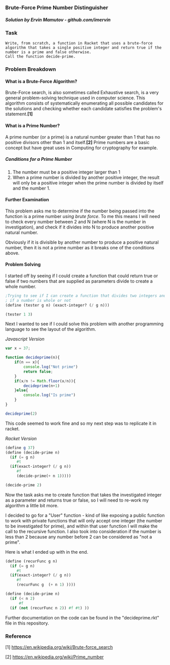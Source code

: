 ### Brute-Force Prime Number Distinguisher
##### Solution by Ervin Mamutov - github.com/imervin

### Task

    Write, from scratch, a function in Racket that uses a brute-force algorithm that takes a single positive integer and return true if the number is a prime and false otherwise. 
    Call the function decide-prime.

### Problem Breakdown

#### What is a Brute-Force Algorithm?
Brute-Force search, is also sometimes called Exhaustive search, is a very general problem-solving technique used in computer science. This algorithm consists of systematically enumerating all possible candidates for the solutions and checking whether each candidate satisfies the problem's statement.**[1]**

#### What is a Prime Number?
A prime number (or a prime) is a natural number greater than 1 that has no positive divisors other than 1 and itself.**[2]** Prime numbers are a basic concept but have great uses in Computing for cryptography for example.

##### Conditions for a Prime Number

1. The number must be a positive integer larger than 1
2. When a prime number is divided by another positive integer, the result will only be a positive integer when the prime number is divided by itself and the number 1.

#### Further Examination
This problem asks me to determine if the number being passed into the function is a prime number *using brute force*. To me this means I will need to check every number between 2 and N (where N is the number in investigation), and check if it divides into N to produce another positive natural number.

Obviously if it is divisible by another number to produce a positive natural number, then it is not a prime number as it breaks one of the conditions above.

#### Problem Solving
I started off by seeing if I could create a function that could return true or false if two numbers that are supplied as parameters divide to create a whole number.
```scheme
;Trying to see if I can create a function that divides two integers and returns t or f
; if a number is whole or not
(define (tester g n) (exact-integer? (/ g n)))

(tester 1 3)
```

Next I wanted to see if I could solve this problem with another programming language to see the layout of the algorithm.

*Javascript Version*
```javascript
var x = 37;

function decideprime(n){
    if(n == x){
		console.log("Not prime")
		return false;
    }
	if(x/n != Math.floor(x/n)){
		decideprime(n+1)
    }else{
		console.log("Is prime")
    }
}

decideprime(2)
```

This code seemed to work fine and so my next step was to replicate it in racket.

*Racket Version*
```scheme
(define g 37)
(define (decide-prime n)
  (if (= g n)
     #t
  (if(exact-integer? (/ g n))
     #f
     (decide-prime(+ n 1)))))

(decide-prime 2)
```
Now the task asks me to create function that takes the investigated integer as a parameter and returns true or false, so I will need to re-work my algorithm a little bit more.

I decided to go for a "User" function - kind of like exposing a public function to work with private functions that will only accept one integer (the number to be investigated for prime), and within that user function I will make the call to the recursive function. I also took into consideration if the number is less than 2 because any number before 2 can be considered as "not a prime".

Here is what I ended up with in the end.
```scheme
(define (recurFunc g n)
  (if (= g n)
     #t
  (if(exact-integer? (/ g n))
     #f
     (recurFunc g  (+ n 1) ))))

(define (decide-prime n)
  (if (< n 2)
      #f
  (if (not (recurFunc n 2)) #f #t) ))
```

Further documentation on the code can be found in the "decideprime.rkt" file in this repository.


### Reference
[1] https://en.wikipedia.org/wiki/Brute-force_search

[2] https://en.wikipedia.org/wiki/Prime_number